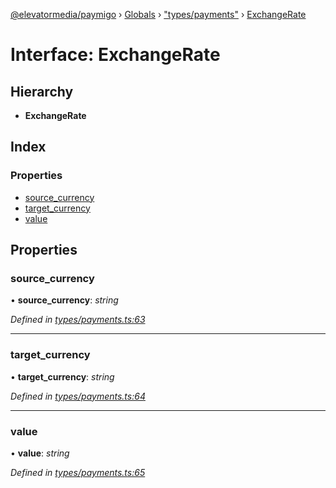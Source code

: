[@elevatormedia/paymigo](../README.md) › [Globals](../globals.md) › ["types/payments"](../modules/_types_payments_.md) › [ExchangeRate](_types_payments_.exchangerate.md)

# Interface: ExchangeRate

## Hierarchy

-   **ExchangeRate**

## Index

### Properties

-   [source_currency](_types_payments_.exchangerate.md#source_currency)
-   [target_currency](_types_payments_.exchangerate.md#target_currency)
-   [value](_types_payments_.exchangerate.md#value)

## Properties

### source_currency

• **source_currency**: _string_

_Defined in [types/payments.ts:63](https://github.com/ELEVATORmedia/paymigo/blob/0b66b83/src/types/payments.ts#L63)_

---

### target_currency

• **target_currency**: _string_

_Defined in [types/payments.ts:64](https://github.com/ELEVATORmedia/paymigo/blob/0b66b83/src/types/payments.ts#L64)_

---

### value

• **value**: _string_

_Defined in [types/payments.ts:65](https://github.com/ELEVATORmedia/paymigo/blob/0b66b83/src/types/payments.ts#L65)_
